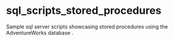 # sql_scripts_stored_procedures
Sample sql server scripts showcasing stored procedures using the AdventureWorks database .
